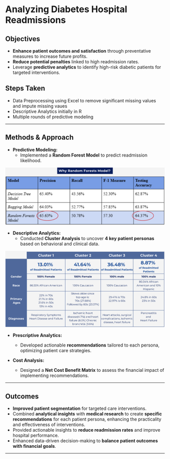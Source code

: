 # Analyzing Diabetes Hospital Readmissions  

## Objectives  
- **Enhance patient outcomes and satisfaction** through preventative measures to increase future profits.  
- **Reduce potential penalties** linked to high readmission rates.  
- Leverage **predictive analytics** to identify high-risk diabetic patients for targeted interventions.

## Steps Taken
- Data Preprocessing using Excel to remove significant missing values and impute missing vaues
- Descriptive Analytics initially in R
- Multiple rounds of predictive modeling 

---

## Methods & Approach  
- **Predictive Modeling:**  
  - Implemented a **Random Forest Model** to predict readmission likelihood.
 
  
![Model Performance](Model_Performance.png)

- **Descriptive Analytics:**  
  - Conducted **Cluster Analysis** to uncover **4 key patient personas** based on behavioral and clinical data.

![Cluster Analysis Results](Cluster%20Analysis%20Results.png)

- **Prescriptive Analytics:**  
  - Developed actionable **recommendations** tailored to each persona, optimizing patient care strategies.  

- **Cost Analysis:**  
  - Designed a **Net Cost Benefit Matrix** to assess the financial impact of implementing recommendations.  

---

## Outcomes  
- **Improved patient segmentation** for targeted care interventions.  
- Combined **analytical insights** with **medical research** to create **specific recommendations** for each patient persona, enhancing the practicality and effectiveness of interventions.  
- Provided actionable insights to **reduce readmission rates** and improve hospital performance.  
- Enhanced data-driven decision-making to **balance patient outcomes with financial goals**.  

---
